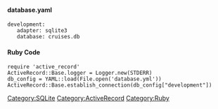#### database.yaml

    development:
       adapter: sqlite3
       database: cruises.db

#### Ruby Code

    require 'active_record'
    ActiveRecord::Base.logger = Logger.new(STDERR)
    db_config = YAML::load(File.open('database.yml'))
    ActiveRecord::Base.establish_connection(db_config["development"])

<Category:SQLite> <Category:ActiveRecord> <Category:Ruby>

